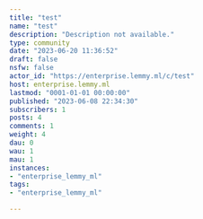 ```yaml
---
title: "test" 
name: "test"
description: "Description not available."
type: community
date: "2023-06-20 11:36:52"
draft: false
nsfw: false
actor_id: "https://enterprise.lemmy.ml/c/test"
host: enterprise.lemmy.ml
lastmod: "0001-01-01 00:00:00"
published: "2023-06-08 22:34:30"
subscribers: 1
posts: 4
comments: 1
weight: 4
dau: 0
wau: 1
mau: 1
instances:
- "enterprise_lemmy_ml"
tags: 
- "enterprise_lemmy_ml"

---
```


